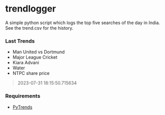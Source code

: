 # trendlogger
A simple python script which logs the top five searches of the day in India.<br>See the trend.csv for the history.<br>

<!-- Last Trends -->
### Last Trends
* Man United vs Dortmund
* Major League Cricket
* Kiara Advani
* Water
* NTPC share price
> 2023-07-31 18:15:50.715634

<!-- Requirements -->
### Requirements
* [PyTrends](https://github.com/dreyco676/pytrends)

